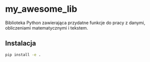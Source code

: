 # my_awesome_lib

Biblioteka Python zawierająca przydatne funkcje do pracy z danymi, obliczeniami matematycznymi i tekstem.

## Instalacja

```bash
pip install -e .
